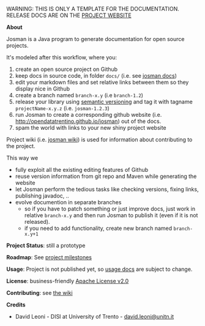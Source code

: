 <p class="josman-to-strip">
WARNING: THIS IS ONLY A TEMPLATE FOR THE DOCUMENTATION. <br/>
RELEASE DOCS ARE ON THE <a href="http://opendatatrentino.github.io/josman/" target="_blank">PROJECT WEBSITE</a>
</p>

**About**

Josman is a Java program to generate documentation for open source projects. 

It's modeled after this workflow, where you:

1. create an open source project on Github
2. keep docs in source code, in folder `docs/` (i.e. see [josman docs](docs))
3. edit your markdown files and set relative links between them so they display nice in Github
4. create a branch named `branch-x.y` (i.e `branch-1.2`)
5. release your library using <a href="http://semver.org" target="_blank">semantic versioning</a> and tag it with tagname `projectName-x.y.z` (i.e. `josman-1.2.3`)
6. run Josman to create a corresponding github website (i.e. http://opendatatrentino.github.io/josman) out of the docs. 
7. spam the world with links to your new shiny project website

Project wiki (i.e. [josman wiki](../../wiki)) is used for information about contributing to the project.

This way we 

* fully exploit all the existing editing features of Github
* reuse version information from git repo and Maven while generating the website
* let Josman perform the tedious tasks like checking versions, fixing links, publishing javadoc, ..
* evolve documention in separate branches
    * so if you have to patch something or just improve docs, just work in relative `branch-x.y` and then run Josman to publish it (even if it is not released).
    * if you need to add functionality, create new branch named `branch-x.y+1`


**Project Status**: still a prototype

**Roadmap**: See [project milestones](../../milestones)

**Usage**: Project is not published yet, so [usage docs](docs) are subject to change. 

**License**: business-friendly [Apache License v2.0](LICENSE.txt)

**Contributing**: see [the wiki](../../wiki)

**Credits**

* David Leoni - DISI at University of Trento - david.leoni@unitn.it
